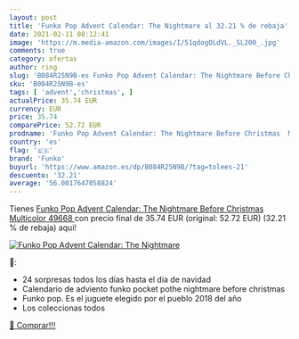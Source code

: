 ```yaml
---
layout: post
title: 'Funko Pop Advent Calendar: The Nightmare al 32.21 % de rebaja'
date: 2021-02-11 08:12:41
image: 'https://m.media-amazon.com/images/I/51qdogOLdVL._SL200_.jpg'
comments: true
category: ofertas
author: ring
slug: 'B084R25N9B-es Funko Pop Advent Calendar: The Nightmare Before Christmas...'
sku: 'B084R25N9B-es'
tags: [ 'advent','christmas', ]
actualPrice: 35.74 EUR
currency: EUR
price: 35.74
comparePrice: 52.72 EUR
prodname: 'Funko Pop Advent Calendar: The Nightmare Before Christmas  Multicolor  49668 '
country: 'es'
flag: '🇪🇸'
brand: 'Funko'
buyurl: 'https://www.amazon.es/dp/B084R25N9B/?tag=tolees-21'
descuento: '32.21'
average: '56.0017647058824'
---
```


Tienes [Funko Pop Advent Calendar: The Nightmare Before Christmas  Multicolor  49668 ](https://www.amazon.es/dp/B084R25N9B/?tag=tolees-21) con precio final de  35.74 EUR (original: 52.72 EUR) (32.21 %  de rebaja) aqui!

[![Funko Pop Advent Calendar: The Nightmare](https://m.media-amazon.com/images/I/51qdogOLdVL._SL200_.jpg)](https://www.amazon.es/dp/B084R25N9B/?tag=tolees-21)

🔎:

- 24 sorpresas todos los días hasta el día de navidad
- Calendario de adviento funko pocket pothe nightmare before christmas
- Funko pop. Es el juguete elegido por el pueblo 2018 del año
- Los coleccionas todos

[🛒 Comprar!!!](https://www.amazon.es/dp/B084R25N9B/?tag=tolees-21)
